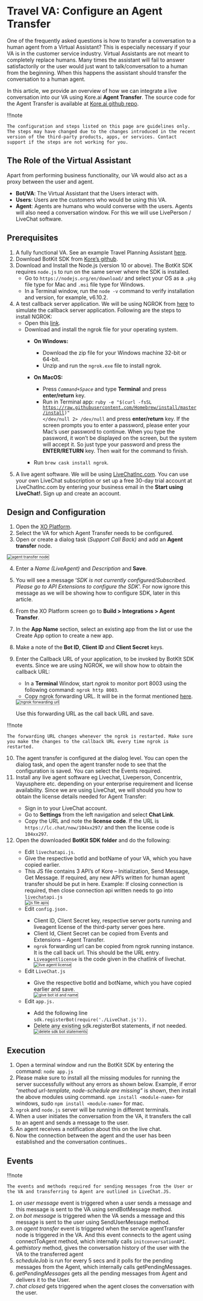 # Travel VA: Configure an Agent Transfer

One of the frequently asked questions is how to transfer a conversation to a human agent from a Virtual Assistant? This is especially necessary if your VA is in the customer service industry. Virtual Assistants are not meant to completely replace humans. Many times the assistant will fail to answer satisfactorily or the user would just want to talk/conversation to a human from the beginning. When this happens the assistant should transfer the conversation to a human agent.

In this article, we provide an overview of how we can integrate a live conversation into our VA using Kore.ai **Agent Transfer**. The source code for the Agent Transfer is available at <a href="https://github.com/Koredotcom/BotKit" target="_blank">Kore.ai github repo</a>.

!!!note

    The configuration and steps listed on this page are guidelines only. The steps may have changed due to the changes introduced in the recent version of the third-party products, apps, or services. Contact support if the steps are not working for you.

## The Role of the Virtual Assistant

Apart from performing business functionality, our VA would also act as a proxy between the user and agent.

* **Bot/VA**: The Virtual Assistant that the Users interact with.
* **Users**: Users are the customers who would be using this VA.
* **Agent**: Agents are humans who would converse with the users. Agents will also need a conversation window. For this we will use LivePerson / LiveChat software.

## Prerequisites

1. A fully functional VA. See an example Travel Planning Assistant <a href="https://developer.kore.ai/docs/bots/how-tos/travel-planing-assistant/create-a-travel-virtual-assistant/" target="_blank">here</a>.
2. Download BotKit SDK from <a href="https://github.com/Koredotcom/BotKit" target="_blank">Kore’s github</a>.
3. Download and Install the Node.js (version 10 or above). The BotKit SDK requires `node.js` to run on the same server where the SDK is installed.
    * Go to `https://nodejs.org/en/download/` and select your OS as a `.pkg` file type for Mac and `.msi` file type for Windows.
    * In a Terminal window, run the `node -v` command to verify installation and version, for example, v6.10.2.
4. A test callback server application. We will be using NGROK from <a href="https://dl.equinox.io/ngrok/ngrok/stable" target="_blank">here</a> to simulate the callback server application. Following are the steps to install NGROK:
    * Open this <a href="https://dl.equinox.io/ngrok/ngrok/stable" target="_blank">link</a>.
    * Download and install the ngrok file for your operating system.
        * **On Windows:**
            * Download the zip file for your Windows machine 32-bit or 64-bit.
            * Unzip and run the `ngrok.exe` file to install ngrok.
        * **On MacOS:**
            * Press <code><em>Command+Space</em></code> and type <strong>Terminal</strong> and press <strong>enter/return</strong> key.
            * Run in Terminal app: 
            <code>ruby -e "$(curl -fsSL https://raw.githubusercontent.com/Homebrew/install/master/install)" </dev/null 2> /dev/null</code> and press <strong>enter/return</strong> key. 
            If the screen prompts you to enter a password, please enter your Mac’s user password to continue. When you type the password, it won’t be displayed on the screen, but the system will accept it. So just type your password and press the <strong>ENTER/RETURN</strong> key. Then wait for the command to finish.

        * Run <code>brew cask install ngrok</code>.
5. A live agent software. We will be using <a href="https://www.livechatinc.com/" target="_blank">LiveChatInc.com</a>. You can use your own LiveChat subscription or set up a free 30-day trial account at LiveChatInc.com by entering your business email in the <strong>Start using LiveChat!. </strong>Sign up and create an account.

## Design and Configuration

1. Open the <a href="https://bots.kore.ai/botbuilder/" target="_blank">XO Platform</a>.
2. Select the VA for which Agent Transfer needs to be configured.
3. Open or create a dialog task (_Support Call Back)_ and add an **Agent transfer** node.
<img src="../images/agent-transfer-node.png" alt="agent transfer node" title="agent transfer node" style="border: 1px solid gray; zoom:75%;">

4. Enter a _Name (LiveAgent)_ and _Description_ and **Save**.
5. You will see a message ‘_SDK is not currently configured/Subscribed. Please go to API Extensions to configure the SDK_’. For now ignore this message as we will be showing how to configure SDK, later in this article.
6. From the XO Platform screen go to **Build > Integrations > Agent Transfer**.
7. In the **App Name** section, select an existing app from the list or use the Create App option to create a new app.
8. Make a note of the **Bot ID**, **Client ID** and **Client Secret** keys.
9. Enter the Callback URL of your application, to be invoked by BotKIt SDK events. Since we are using NGROK, we will show how to obtain the callback URL:
    * In a **Terminal** Window, start _ngrok_ to monitor port 8003 using the following command: `ngrok http 8003`.
    * Copy ngrok forwarding URL. It will be in the format mentioned <a href="http://xxxxxxaa.ngrok.io/" target="_blank">here</a>.
    <img src="../images/ngrok-dorwarding-url.png" alt="ngrok forwarding url" title="ngrok forwarding url" style="border: 1px solid gray; zoom:75%;">
    
    Use this forwarding URL as the call back URL and save. 

!!!note

    The forwarding URL changes whenever the ngrok is restarted. Make sure you make the changes to the callback URL every time ngrok is restarted.

<ol start="10"><li>The agent transfer is configured at the dialog level. You can open the dialog task, and open the agent transfer node to see that the configuration is saved. You can select the Events required.</li>
<li>Install any live agent software eg Livechat, Liveperson, Concentrix, Vayusphere etc. depending on your enterprise requirement and license availability. Since we are using LiveChat, we will should you how to obtain the license details needed for Agent Transfer:</li>
    <ul><li>Sign in to your LiveChat account.</li>
    <li>Go to <strong>Settings</strong> from the left navigation and select <strong>Chat Link</strong>.</li>
    <li>Copy the URL and note the <strong>license code</strong>. If the URL is <code>https://lc.chat/now/104xx297/</code> and then the license code is <code>104xx297</code>.</li></ul>
<li>Open the downloaded <strong>BotKit SDK folder</strong> and do the following:</li>
    <ul><li>Edit <code>livechatapi.js</code>.</li>
    <li>Give the respective botId and botName of your VA, which you have copied earlier.</li>
    <li>This JS file contains 3 API’s of Kore – Initialization, Send Message, Get Message. If required, any new API’s written for human agent transfer should be put in here.    
    Example: If closing connection is required, then close connection api written needs to go into <code>livechatapi.js</code></li>
        <img src="../images/js-file-apis.png" alt="js file apis" title="js file apis" style="border: 1px solid gray; zoom:75%;">
    <li>Edit <code>config.json.</code></li>
        <ul><li>Client ID, Client Secret key, respective server ports running and liveagent license of the third-party server goes here.</li>
        <li>Client Id, Client Secret can be copied from Events and Extensions – Agent Transfer.</li>
        <li><code>ngrok</code> forwarding url can be copied from ngrok running instance. It is the call back url. This should be the URL entry.</li>
        <li><code>Liveagentlicense</code> is the code given in the chatlink of livechat.</li>
        <img src="../images/live-agent-license.png" alt="live agent license" title="live agent license" style="border: 1px solid gray; zoom:75%;"></ul>
    <li>Edit <code>LiveChat.js</code></li>
        <ul><li>Give the respective botId and botName, which you have copied earlier and save.</li>
        <img src="../images/give-bot-id-and-name.png" alt="give bot id and name" title="give bot id and name" style="border: 1px solid gray; zoom:75%;"></ul>
    <li>Edit <code>app.js.</code></li>
        <ul><li>Add the following line <code>sdk.registerBot(require('./LiveChat.js')).</code></li>
        <li>Delete any existing sdk.registerBot statements, if not needed.</li>
        <img src="../images/delete sdk bot statements.png" alt="delete sdk bot statements" title="delete sdk bot statements" style="border: 1px solid gray; zoom:75%;"></ul></ul></ol>

## Execution

1. Open a terminal window and run the BotKit SDK by entering the command: `node app.js`
2. Please make sure to install all the missing modules for running the server successfully without any errors as shown below. 
Example, if error “_method url-template, node-schedule are missing”_ is shown, then install the above modules using command. 
`npm install <module-name>` for windows, sudo `npm install <module-name>` for mac.
3. `ngrok` and `node.js` server will be running in different terminals.
4. When a user initiates the conversation from the VA, it transfers the call to an agent and sends a message to the user.
5. An agent receives a notification about this on the live chat.
6. Now the connection between the agent and the user has been established and the conversation continues..

## Events

!!!note

    The events and methods required for sending messages from the User or the VA and transferring to Agent are outlined in LiveChat.JS.

1. _on user message_ event is triggered when a user sends a message and this message is sent to the VA using sendBotMessage method.
2. _on bot message_ is triggered when the VA sends a message and this message is sent to the user using SendUserMessage method.
3. _on agent transfer_ event is triggered when the service agentTransfer node is triggered in the VA. And this event connects to the agent using connectToAgent method, which internally calls `initconversationAPI`.
4. _gethistory_ method, gives the conversation history of the user with the VA to the transferred agent
5. _scheduleJob_ is run for every 5 secs and it polls for the pending messages from the Agent, which internally calls getPendingMessages.
6. _getPendingMessages_ gets all the pending messages from Agent and delivers it to the User.
7. _chat closed_ gets triggered when the agent closes the conversation with the user.